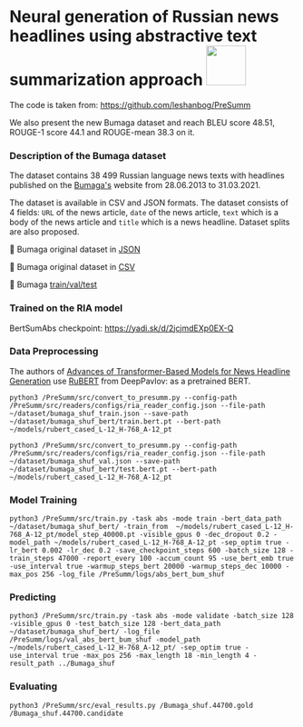 # Neural generation of Russian news headlines using abstractive text summarization approach  <img src="https://assets.website-files.com/5e77aebfc78e1c7a72b9201b/5ecfce32a80336a92e83b544_icon_subscribe_plane_animation_starts-with-quartplane.gif" width="70px">

The code is taken from: https://github.com/leshanbog/PreSumm

We also present the new Bumaga dataset and reach BLEU score 48.51, ROUGE-1 score 44.1 and ROUGE-mean 38.3 on it. 

### Description of the Bumaga dataset

The dataset contains 38 499 Russian language news texts with headlines published on the [Bumaga's](https://paperpaper.ru/) website from 28.06.2013 to 31.03.2021.

The dataset is available in CSV and JSON formats. The dataset consists of 4 fields: `URL` of the news article, `date` of the news article, `text` which is a body of the news article and `title` which is a news headline. Dataset splits are also proposed.

   :small_orange_diamond: Bumaga original dataset in [JSON](https://www.dropbox.com/s/mq3bemyc3jdpr2z/bumaga.json?dl=0)

   :small_orange_diamond: Bumaga original dataset in [CSV](https://www.dropbox.com/s/ib9xv1pt2xrct61/bumaga.csv?dl=0)

   :small_orange_diamond: Bumaga [train/val/test](https://www.dropbox.com/s/6oxdb52l029zt5l/bumaga_shuf.zip?dl=0) 


### Trained on the RIA model

BertSumAbs checkpoint: https://yadi.sk/d/2jcjmdEXp0EX-Q


### Data Preprocessing

The authors of [Advances of Transformer-Based Models for News Headline Generation](https://arxiv.org/abs/2007.05044) use [RuBERT](http://docs.deeppavlov.ai/en/master/features/models/bert.html) from DeepPavlov:  as a pretrained BERT.

```
python3 /PreSumm/src/convert_to_presumm.py --config-path /PreSumm/src/readers/configs/ria_reader_config.json --file-path ~/dataset/bumaga_shuf_train.json --save-path ~/dataset/bumaga_shuf_bert/train.bert.pt --bert-path ~/models/rubert_cased_L-12_H-768_A-12_pt

python3 /PreSumm/src/convert_to_presumm.py --config-path /PreSumm/src/readers/configs/ria_reader_config.json --file-path ~/dataset/bumaga_shuf_val.json --save-path ~/dataset/bumaga_shuf_bert/test.bert.pt --bert-path ~/models/rubert_cased_L-12_H-768_A-12_pt

```

### Model Training

```
python3 /PreSumm/src/train.py -task abs -mode train -bert_data_path ~/dataset/bumaga_shuf_bert/ -train_from  ~/models/rubert_cased_L-12_H-768_A-12_pt/model_step_40000.pt -visible_gpus 0 -dec_dropout 0.2 -model_path ~/models/rubert_cased_L-12_H-768_A-12_pt -sep_optim true -lr_bert 0.002 -lr_dec 0.2 -save_checkpoint_steps 600 -batch_size 128 -train_steps 47000 -report_every 100 -accum_count 95 -use_bert_emb true -use_interval true -warmup_steps_bert 20000 -warmup_steps_dec 10000 -max_pos 256 -log_file /PreSumm/logs/abs_bert_bum_shuf

```

### Predicting

```
python3 /PreSumm/src/train.py -task abs -mode validate -batch_size 128 -visible_gpus 0 -test_batch_size 128 -bert_data_path ~/dataset/bumaga_shuf_bert/ -log_file /PreSumm/logs/val_abs_bert_bum_shuf -model_path ~/models/rubert_cased_L-12_H-768_A-12_pt/ -sep_optim true -use_interval true -max_pos 256 -max_length 18 -min_length 4 -result_path ../Bumaga_shuf

```

### Evaluating

```
python3 /PreSumm/src/eval_results.py /Bumaga_shuf.44700.gold /Bumaga_shuf.44700.candidate

```
